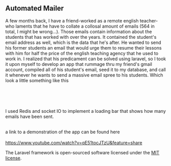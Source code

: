 

## Automated Mailer

A few months back, I have a friend-worked as a remote english teacher-who laments that he have to collate a collosal amount of emails (564 in total, I might be wrong...). Those emails contain information about the students that has worked with over the years. It contained the student's email address as well, which is the data that he's after. He wanted to send his former students an email that would urge them to resume their lessons with him for half the price of the english teaching agency that he used to work in. I realized that his predicament can be solved using laravel, so I took it upon myself to develop an app that rummage thru my friend's gmail account, compiled all of his student's email, seed it to my database, and call it whenever he wants to send a massive email spree to his students. Which look a little something like this <br><br>

<br><br>

I used Redis and socket IO to implement a loading bar that shows how many emails have been sent. <br><br>

a link to a demonstration of the app can be found here <br><br>
https://www.youtube.com/watch?v=qE51tocJTzU&feature=share

The Laravel framework is open-sourced software licensed under the [MIT license](http://opensource.org/licenses/MIT).
